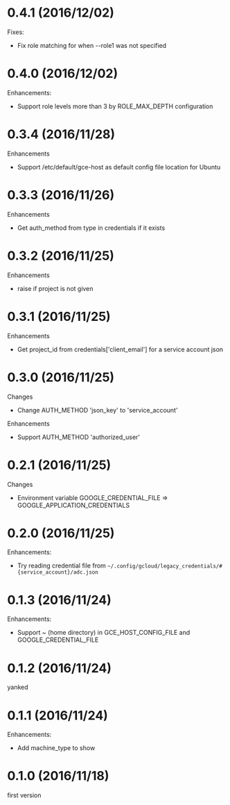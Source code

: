 # 0.4.1 (2016/12/02)

Fixes:

* Fix role matching for when --role1 was not specified

# 0.4.0 (2016/12/02)

Enhancements:

* Support role levels more than 3 by ROLE_MAX_DEPTH configuration

# 0.3.4 (2016/11/28)

Enhancements

* Support /etc/default/gce-host as default config file location for Ubuntu

# 0.3.3 (2016/11/26)

Enhancements

* Get auth_method from type in credentials if it exists

# 0.3.2 (2016/11/25)

Enhancements

* raise if project is not given

# 0.3.1 (2016/11/25)

Enhancements

* Get project_id from credentials['client_email'] for a service account json

# 0.3.0 (2016/11/25)

Changes

* Change AUTH_METHOD 'json_key' to 'service_account'

Enhancements

* Support AUTH_METHOD 'authorized_user'

# 0.2.1 (2016/11/25)

Changes

* Environment variable GOOGLE_CREDENTIAL_FILE => GOOGLE_APPLICATION_CREDENTIALS

# 0.2.0 (2016/11/25)

Enhancements:

* Try reading credential file from `~/.config/gcloud/legacy_credentials/#{service_account}/adc.json`

# 0.1.3 (2016/11/24)

Enhancements:

* Support ~ (home directory) in GCE_HOST_CONFIG_FILE and GOOGLE_CREDENTIAL_FILE

# 0.1.2 (2016/11/24)

yanked

# 0.1.1 (2016/11/24)

Enhancements:

* Add machine_type to show

# 0.1.0 (2016/11/18)

first version

